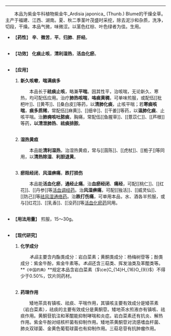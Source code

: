 ---
&emsp;&emsp;本品为紫金牛科植物紫金牛_Ardisia japonica_ (Thunb.) Blume的干燥全草。主产于福建、江西、湖南。夏、秋二季茎叶茂盛时采挖，除去泥沙和杂质，洗净，切段，干燥。本品气微，味微涩。以茎色红棕、叶色绿者为佳。生用。

- 【**药性**】
	**辛**、**微苦**，**平**。**归肺**、**肝经**。<br></br>

- 【**功效**】
	**化痰止咳**，**清利湿热**，**活血化瘀**。<br></br>

- 【**应用**】
	1. **新久咳嗽**，**喘满痰多**
		
		&emsp;&emsp;本品长于**祛痰止咳**，略兼**平喘**。因其性平，治咳喘，无论新久、寒热，均可配伍应用。治疗**肺热咳喘**，**咯痰黄稠**，可单味煎服，或配伍[[枇杷叶]]、[[黄芩]]、[[桑白皮]]等药，以**清肺化痰**，止咳平喘；若**寒痰咳喘**，**痰多质稀**，常配伍[[麻黄]]、[[细辛]]、[[干姜]]等药，以**温肺化痰**、止咳平喘。治**肺痈咳吐脓痰**，胸痛，常配伍[[鱼腥草]]、[[薏苡仁]]、[[芦根]]等药，**以清泄肺热**、**祛痰排脓**。<br></br>
	
	2. **湿热黄疸**
		
		&emsp;&emsp;本品能**清利湿热**，治湿热黄疸，常与[[茵陈]]、[[虎杖]]、[[栀子]]等同用，以**清热除湿**、**利胆退黄**。<br></br>
	
	3. **瘀阻经闭**，**风湿痹痛**，**跌打损伤**
		
		&emsp;&emsp;本品能**活血化瘀**，**通经止痛**。治**血瘀经闭**、**痛经**，可配[[桃仁]]、[[红花]]、[[丹参]]等<ins>活血调经药</ins>。治**风湿痹痛**，可配[[独活]]、[[威灵仙]]、[[防己]]等<ins>祛风湿通络药</ins>。治**跌打伤痛**，可单用本品，水、酒各半煎服，或与[[红花]]、[[乳香]]、[[没药]]等<ins>活血化瘀药</ins>同用。<br></br>

- 【**用法用量**】
	煎服，15～30g。<br></br>

- 【**现代研究**】
	1. **化学成分**
		
		&emsp;&emsp;<dfn>本品</dfn>主要含内酯类成分：岩白菜素；黄酮类成分：杨梅树苷等；酚类成分：紫金牛酚，紫金牛素等。<dfn>本品</dfn>还含三萜类、挥发油类及苯醌类等。**`《中国药典》`**规定本品含岩白菜素（$\ce{C_{14}H_{16}O_{9}}$）不得少于0.50%，饮片同药材。<br></br>
	
	2. **药理作用**
		
		&emsp;&emsp;矮地茶具有镇咳、祛痰、平喘作用，其镇咳主要有效成分是矮茶素（岩白菜素）<dfn>，</dfn>祛痰的主要有效成分是黄酮苷。矮地茶水煎液亦有镇咳、祛痰作用。黄酮苷肌注和苯醌能抑制哮喘和炎症。岩白菜素还有抗炎、解热作用。紫金牛酚对结核杆菌有抑制作用。矮地茶黄酮苷对流感嗜血杆菌、肺炎双球菌、金黄色葡萄球菌也有抑制作用。三萜皂苷有抗肿瘤作用。